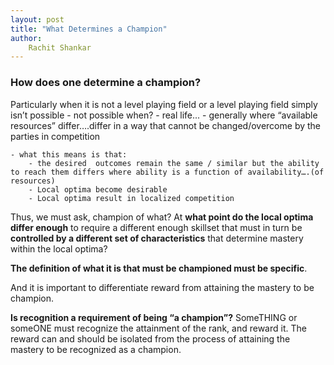 ```yaml
---
layout: post
title: "What Determines a Champion"
author: 
    Rachit Shankar
---
```


### How does one determine a champion? 

Particularly when it is not a level playing field or a level playing field simply isn’t possible
    - not possible when?
        - real life...
        - generally where “available resources” differ….differ in a way that cannot be changed/overcome by the parties in competition

    - what this means is that:
        - the desired  outcomes remain the same / similar but the ability to reach them differs where ability is a function of availability….(of resources)
        - Local optima become desirable 
        - Local optima result in localized competition 

Thus, we must ask, champion of what? At **what point do the local optima differ enough** to require a different enough skillset that must in turn be **controlled by a different set of characteristics** that determine mastery within the local optima? 

**The definition of what it is that must be championed must be specific**. 

And it is important to differentiate reward from attaining the mastery to be champion. 

**Is recognition a requirement of being “a champion”?** SomeTHING or someONE must recognize the attainment of the rank, and reward it. The reward can and should be isolated from the process of attaining the mastery to be recognized as a champion. 